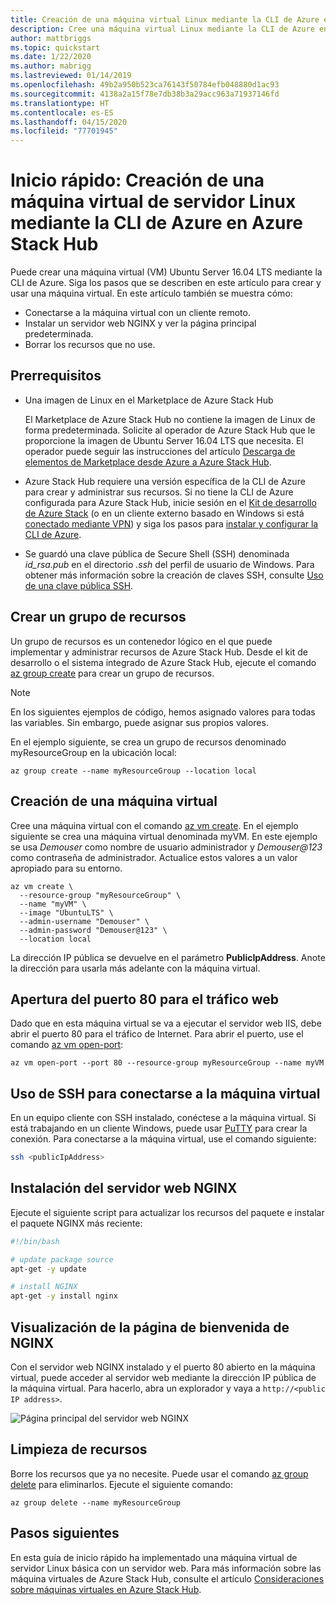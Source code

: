 ```yaml
---
title: Creación de una máquina virtual Linux mediante la CLI de Azure en Azure Stack Hub
description: Cree una máquina virtual Linux mediante la CLI de Azure en Azure Stack Hub.
author: mattbriggs
ms.topic: quickstart
ms.date: 1/22/2020
ms.author: mabrigg
ms.lastreviewed: 01/14/2019
ms.openlocfilehash: 49b2a950b523ca76143f50784efb048880d1ac93
ms.sourcegitcommit: 4138a2a15f78e7db38b3a29acc963a71937146fd
ms.translationtype: HT
ms.contentlocale: es-ES
ms.lasthandoff: 04/15/2020
ms.locfileid: "77701945"
---
```

# <a name="quickstart-create-a-linux-server-vm-by-using-the-azure-cli-in-azure-stack-hub"></a>Inicio rápido: Creación de una máquina virtual de servidor Linux mediante la CLI de Azure en Azure Stack Hub

Puede crear una máquina virtual (VM) Ubuntu Server 16.04 LTS mediante la CLI de Azure. Siga los pasos que se describen en este artículo para crear y usar una máquina virtual. En este artículo también se muestra cómo:

* Conectarse a la máquina virtual con un cliente remoto.
* Instalar un servidor web NGINX y ver la página principal predeterminada.
* Borrar los recursos que no use.

## <a name="prerequisites"></a>Prerrequisitos

* Una imagen de Linux en el Marketplace de Azure Stack Hub

   El Marketplace de Azure Stack Hub no contiene la imagen de Linux de forma predeterminada. Solicite al operador de Azure Stack Hub que le proporcione la imagen de Ubuntu Server 16.04 LTS que necesita. El operador puede seguir las instrucciones del artículo [Descarga de elementos de Marketplace desde Azure a Azure Stack Hub](../operator/azure-stack-download-azure-marketplace-item.md).

* Azure Stack Hub requiere una versión específica de la CLI de Azure para crear y administrar sus recursos. Si no tiene la CLI de Azure configurada para Azure Stack Hub, inicie sesión en el [Kit de desarrollo de Azure Stack](../asdk/asdk-connect.md#connect-to-azure-stack-using-rdp) (o en un cliente externo basado en Windows si está [conectado mediante VPN](../asdk/asdk-connect.md#connect-to-azure-stack-using-vpn)) y siga los pasos para [instalar y configurar la CLI de Azure](azure-stack-version-profiles-azurecli2.md).

* Se guardó una clave pública de Secure Shell (SSH) denominada *id_rsa.pub* en el directorio *.ssh* del perfil de usuario de Windows. Para obtener más información sobre la creación de claves SSH, consulte [Uso de una clave pública SSH](azure-stack-dev-start-howto-ssh-public-key.md).

## <a name="create-a-resource-group"></a>Crear un grupo de recursos

Un grupo de recursos es un contenedor lógico en el que puede implementar y administrar recursos de Azure Stack Hub. Desde el kit de desarrollo o el sistema integrado de Azure Stack Hub, ejecute el comando [az group create](/cli/azure/group#az-group-create) para crear un grupo de recursos.

> [!NOTE]
> En los siguientes ejemplos de código, hemos asignado valores para todas las variables. Sin embargo, puede asignar sus propios valores.

En el ejemplo siguiente, se crea un grupo de recursos denominado myResourceGroup en la ubicación local: 

```cli
az group create --name myResourceGroup --location local
```

## <a name="create-a-virtual-machine"></a>Creación de una máquina virtual

Cree una máquina virtual con el comando [az vm create](/cli/azure/vm#az-vm-create). En el ejemplo siguiente se crea una máquina virtual denominada myVM. En este ejemplo se usa *Demouser* como nombre de usuario administrador y *Demouser@123* como contraseña de administrador. Actualice estos valores a un valor apropiado para su entorno.

```cli
az vm create \
  --resource-group "myResourceGroup" \
  --name "myVM" \
  --image "UbuntuLTS" \
  --admin-username "Demouser" \
  --admin-password "Demouser@123" \
  --location local
```

La dirección IP pública se devuelve en el parámetro **PublicIpAddress**. Anote la dirección para usarla más adelante con la máquina virtual.

## <a name="open-port-80-for-web-traffic"></a>Apertura del puerto 80 para el tráfico web

Dado que en esta máquina virtual se va a ejecutar el servidor web IIS, debe abrir el puerto 80 para el tráfico de Internet. Para abrir el puerto, use el comando [az vm open-port](/cli/azure/vm): 

```cli
az vm open-port --port 80 --resource-group myResourceGroup --name myVM
```

## <a name="use-ssh-to-connect-to-the-virtual-machine"></a>Uso de SSH para conectarse a la máquina virtual

En un equipo cliente con SSH instalado, conéctese a la máquina virtual. Si está trabajando en un cliente Windows, puede usar [PuTTY](https://www.putty.org/) para crear la conexión. Para conectarse a la máquina virtual, use el comando siguiente:

```bash
ssh <publicIpAddress>
```

## <a name="install-the-nginx-web-server"></a>Instalación del servidor web NGINX

Ejecute el siguiente script para actualizar los recursos del paquete e instalar el paquete NGINX más reciente:

```bash
#!/bin/bash

# update package source
apt-get -y update

# install NGINX
apt-get -y install nginx
```

## <a name="view-the-nginx-welcome-page"></a>Visualización de la página de bienvenida de NGINX

Con el servidor web NGINX instalado y el puerto 80 abierto en la máquina virtual, puede acceder al servidor web mediante la dirección IP pública de la máquina virtual. Para hacerlo, abra un explorador y vaya a ```http://<public IP address>```.

![Página principal del servidor web NGINX](./media/azure-stack-quick-create-vm-linux-cli/nginx.png)

## <a name="clean-up-resources"></a>Limpieza de recursos

Borre los recursos que ya no necesite. Puede usar el comando [az group delete](/cli/azure/group#az-group-delete) para eliminarlos. Ejecute el siguiente comando:

```cli
az group delete --name myResourceGroup
```

## <a name="next-steps"></a>Pasos siguientes

En esta guía de inicio rápido ha implementado una máquina virtual de servidor Linux básica con un servidor web. Para más información sobre las máquina virtuales de Azure Stack Hub, consulte el artículo [Consideraciones sobre máquinas virtuales en Azure Stack Hub](azure-stack-vm-considerations.md).

